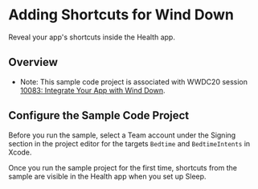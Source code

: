 # Adding Shortcuts for Wind Down

Reveal your app's shortcuts inside the Health app.

## Overview

- Note: This sample code project is associated with WWDC20 session [10083: Integrate Your App with Wind Down](https://developer.apple.com/videos/play/wwdc2020/10083/).


## Configure the Sample Code Project

Before you run the sample, select a Team account under the Signing section in the project editor for the targets `Bedtime` and `BedtimeIntents` in Xcode.

Once you run the sample project for the first time, shortcuts from the sample are visible in the Health app when you set up Sleep.
